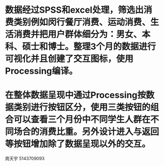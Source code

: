 # 数据经过SPSS和excel处理，筛选出消费类别例如闵行餐厅消费、运动消费、生活消费并把用户群体细分为：男女、本科、硕士和博士。整理3个月的数据进行可视化并且创建了交互图标，使用Processing编译。

# 在整体数据呈现中通过Processing按数据类别进行按钮区分，使用三类按钮的组合可以查看三个月份中不同学生人群在不同场合的消费比重。另外设计进入与返回等按钮增加除了数据呈现以外的交互。


周天宇 5143709093
